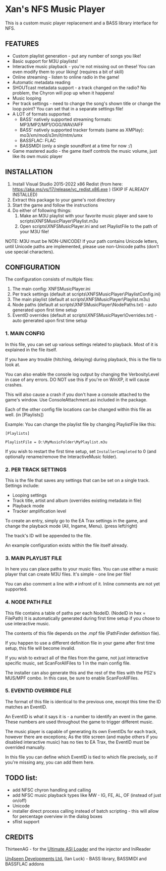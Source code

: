 # Xan's NFS Music Player

This is a custom music player replacement and a BASS library interface for NFS.

## FEATURES

- Custom playlist generation - put any number of songs you like!
- Basic support for M3U playlists!
- Interactive music playback - you're not missing out on these! You can even modify them to your liking! (requires a bit of skill)
- Online streaming - listen to online radio in the game!
- Automatic metadata reading
- SHOUTcast metadata support - a track changed on the radio? No problem, the Chyron will pop up when it happens!
- Music looping
- Per track settings - need to change the song's shown title or change the loop point? You can set that in a separate settings file!
- A LOT of formats supported:
  - BASS' natively supported streaming formats: MP3/MP2/MP1/OGG/WAV/AIFF
  - BASS' natively supported tracker formats (same as XMPlay): mo3/xm/mod/s3m/it/mtm/umx 
  - BASSFLAC: FLAC
  - BASSMIDI (only a single soundfont at a time for now :/)
- Game mastered audio - the game itself controls the music volume, just like its own music player

## INSTALLATION

1. Install Visual Studio 2015-2022 x86 Redist (from here: https://aka.ms/vs/17/release/vc_redist.x86.exe ) (SKIP IF ALREADY INSTALLED)
2. Extract this package to your game's root directory
3. Start the game and follow the instructions
4. Do either of following things:
   1. Make an M3U playlist with your favorite music player and save to scripts\XNFSMusicPlayer\Playlist.m3u
   2. Open scripts\XNFSMusicPlayer.ini and set PlaylistFile to the path of your M3U file!

NOTE: M3U must be NON-UNICODE! If your path contains Unicode letters, until Unicode paths are implemented, please use non-Unicode paths (don't use special characters).

## CONFIGURATION

The configuration consists of multiple files:

1. The main config: XNFSMusicPlayer.ini
2. Per track settings (default at scripts\XNFSMusicPlayer\PlaylistConfig.ini)
3. The main playlist (default at scripts\XNFSMusicPlayer\Playlist.m3u)
4. Node paths (default at scripts\XNFSMusicPlayer\NodePaths.txt) - auto generated upon first time setup
5. EventID overrides (default at scripts\XNFSMusicPlayer\Overrides.txt) - auto generated upon first time setup

### 1. MAIN CONFIG

In this file, you can set up various settings related to playback. Most of it is explained in the file itself.

If you have any trouble (hitching, delaying) during playback, this is the file to look at.

You can also enable the console log output by changing the VerbosityLevel in case of any errors.
DO NOT use this if you're on WinXP, it will cause crashes.

This will also cause a crash if you don't have a console attached to the game's window. Use ConsoleAttachment.asi included in the package.

Each of the other config file locations can be changed within this file as well. (in [Playlists])

Example: You can change the playlist file by changing PlaylistFile like this:

`[Playlists]`

`PlaylistFile = D:\MyMusicFolder\MyPlaylist.m3u`

If you wish to restart the first time setup, set `InstallerCompleted` to 0 (and optionally rename/remove the InteractiveMusic folder).

### 2. PER TRACK SETTINGS

This is the file that saves any settings that can be set on a single track.
Settings include:
- Looping settings
- Track title, artist and album (overrides existing metadata in file)
- Playback mode
- Tracker amplification level

To create an entry, simply go to the EA Trax settings in the game, and change the playback mode (All, Ingame, Menu). (press left/right)

The track's ID will be appended to the file.

An example configuration exists within the file itself already.

### 3. MAIN PLAYLIST FILE

In here you can place paths to your music files. You can use either a music player that can create M3U files.
It's simple - one line per file!

You can also comment a line with `#` infront of it. Inline comments are not yet supported.

### 4. NODE PATH FILE

This file contains a table of paths per each NodeID. (NodeID in hex = FilePath)
It is automatically generated during first time setup if you chose to use interactive music.

The contents of this file depends on the .mpf file (PathFinder definition file).

If you happen to use a different definition file in your game after first time setup, this file will become invalid.

If you wish to extract all of the files from the game, not just interactive specific music, set ScanForAllFiles to 1 in the main config file.

The installer can also generate this and the rest of the files with the PS2's MUS/MPF combo. In this case, be sure to enable ScanForAllFiles.

### 5. EVENTID OVERRIDE FILE

The format of this file is identical to the previous one, except this time the ID matches an EventID.

An EventID is what it says it is - a number to identify an event in the game.
These numbers are used throughout the game to trigger different music.

The music player is capable of generating its own EventIDs for each track, however there are exceptions;
As the title screen (and maybe others if you disabled interactive music) has no ties to EA Trax, the EventID must be overrided manually.

In this file you can define which EventID is tied to which file precisely, so if you're missing any, you can add them here.

## TODO list:

- add NFSC chyron handling and calling
- add NFSC music playback types like MW - IG, FE, AL, OF (instead of just on/off)
- Unicode
- installer direct process calling instead of batch scripting - this will allow for percentage overview in the dialog boxes
- sflist support

## CREDITS

ThirteenAG - for the [Ultimate ASI Loader](https://github.com/ThirteenAG/Ultimate-ASI-Loader) and the injector and IniReader

[Un4seen Developments Ltd.](http://www.un4seen.com/) (Ian Luck) - BASS library, BASSMIDI and BASSFLAC addons

